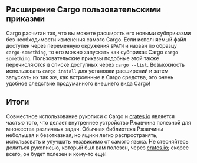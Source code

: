 ## Расширение Cargo пользовательскими приказми

Cargo расчитан так, что вы можете расширять его новыми субприказми без необходимости изменения самого Cargo. Если исполняемый файл доступен через переменную окружения `$PATH` и назван по образцу `cargo-something`, то его можно запускать как субприказ Cargo `cargo something`. Пользовательские приказы подобные этой также перечисляются в списке доступных через `cargo --list`. Возможность использовать `cargo install` для установки расширений и затем запускать их так же, как встроенные в Cargo средства, это очень удобное следствие продуманного внешнего вида Cargo!

## Итоги

Совместное использование рукописи с Cargo и [crates.io](https://crates.io/)<!-- --> является частью того, что делает внутреннее устройство Ржавчина полезной для множества различных задач. Обычная библиотека Ржавчины небольшая и безотказная, но ящики легко распространять, использовать и улучшать независимо от самого языка. Не стесняйтесь делиться рукописью, который был вам полезен, через [crates.io](https://crates.io/)<!-- -->; скорее всего, он будет полезен и кому-то ещё!
